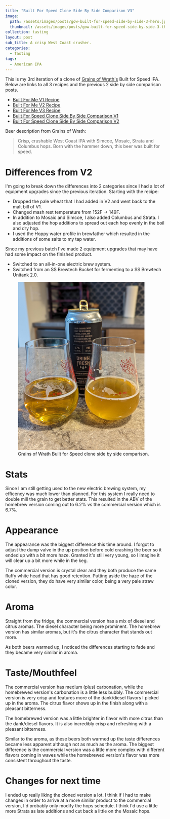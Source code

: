 ```yaml
---
title: "Built For Speed Clone Side By Side Comparison V3"
image:
  path: /assets/images/posts/gow-built-for-speed-side-by-side-3-hero.jpg
  thumbnail: /assets/images/posts/gow-built-for-speed-side-by-side-3-thumb.jpg
collection: tasting
layout: post
sub_title: A crisp West Coast crusher.
categories:
  - Tasting
tags:
  - American IPA
---
```


This is my 3rd iteration of a clone of [Grains of Wrath's](https://gowbeer.com) Built
for Speed IPA. Below are links to all 3 recipes and the previous 2 side by side
comparison posts.

- [Built For Me V1 Recipe](/recipes/built-for-speed-clone/)
- [Built For Me V2 Recipe](/recipes/built-for-me-v2/)
- [Built For Me V3 Recipe](/recipes/built-for-me-v3/)
- [Built For Speed Clone Side By Side Comparison V1](/tasting/2020/12/06/built-for-speed-side-by-side)
- [Built For Speed Clone Side By Side Comparison V2](/tasting/2021/02/26/built-for-speed-side-by-side-2)

Beer description from Grains of Wrath:

> Crisp, crushable West Coast IPA with Simcoe, Mosaic, Strata and Columbus hops. Born with the hammer down, this beer was built for speed.

# Differences from V2

I'm going to break down the differences into 2 categories since I had a lot of equipment
upgrades since the previous iteration. Starting with the recipe:

- Dropped the pale wheat that I had added in V2 and went back to the malt bill of V1.
- Changed mash rest temperature from 152F -> 149F.
- In addition to Mosaic and Simcoe, I also added Columbus and Strata. I also adjusted the hop additions to spread out each hop evenly in the boil and dry hop.
- I used the Hoppy water profile in brewfather which resulted in the additions of some salts to my tap water.

Since my previous batch I've made 2 equipment upgrades that may have had some impact on
the finished product.

- Switched to an all-in-one electric brew system.
- Switched from an SS Brewtech Bucket for fermenting to a SS Brewtech Unitank 2.0.

<figure class="align-right">
  <a href="/assets/images/posts/gow-built-for-speed-side-by-side-3-can-back.jpg">
    <img src="/assets/images/posts/gow-built-for-speed-side-by-side-3-can-back.jpg" alt="Grains of Wrath Built for Speed, back of can." />
  </a>
  <figcaption>Grains of Wrath Built for Speed clone side by side comparison.</figcaption>
</figure>

# Stats

Since I am still getting used to the new electric brewing system, my efficency was much
lower than planned. For this system I really need to double mill the grain to get better
stats. This resulted in the ABV of the homebrew version coming out to 6.2% vs the
commercial version which is 6.7%.

# Appearance

The appearance was the biggest difference this time around. I forgot to adjust the dump valve in the up position before cold crashing the beer so it ended up with a bit more
haze. Granted it's still very young, so I imagine it will clear up a bit more while in
the keg.

The commercial version is crystal clear and they both produce the same fluffy white head
that has good retention. Putting aside the haze of the cloned version, they do have very
similar color, being a very pale straw color.

# Aroma

Straight from the fridge, the commercial version has a mix of diesel and citrus aromas.
The diesel character being more prominent. The homebrew version has similar aromas, but
it's the citrus character that stands out more.

As both beers warmed up, I noticed the differences starting to fade and they became very
similar in aroma.

# Taste/Mouthfeel

The commercial version has medium (plus) carbonation, while the homebrewed version's
carbonation is a little less bubbly. The commercial version is very crisp and features
more of the dank/diesel flavors I picked up in the aroma. The citrus flavor shows up in
the finish along with a pleasant bitterness.

The homebrewed version was a little brighter in flavor with more citrus than the dank/diesel
flavors. It is also incredibly crisp and refreshing with a pleasant bitterness.

Similar to the aroma, as these beers both warmed up the taste differences became less
apparent although not as much as the aroma. The biggest difference is the commercial version was a little more complex
with different flavors coming in waves while the homebrewed version's flavor was more
consistent throughout the taste.

# Changes for next time

I ended up really liking the cloned version a lot. I think if I had to make changes in
order to arrive at a more similar product to the commercial version, I'd probably only
modify the hops schedule. I think I'd use a little more Strata as late additions and
cut back a little on the Mosaic hops.
